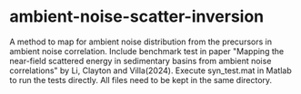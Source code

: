 # ambient-noise-scatter-inversion
A method to map for ambient noise distribution from the precursors in ambient noise correlation. 
Include benchmark test in paper "Mapping the near-field scattered energy in sedimentary basins from ambient noise correlations" by Li, Clayton and Villa(2024).
Execute syn_test.mat in Matlab to run the tests directly. 
All files need to be kept in the same directory.
